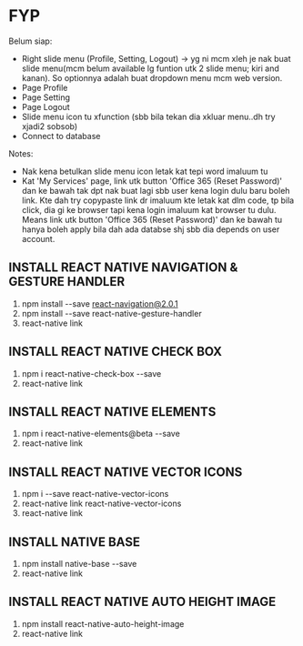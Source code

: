 # FYP

Belum siap:
- Right slide menu (Profile, Setting, Logout) -> yg ni mcm xleh je nak buat slide menu(mcm belum available lg funtion utk 2 slide menu; kiri and kanan). So optionnya adalah buat dropdown menu mcm web version.
- Page Profile
- Page Setting
- Page Logout
- Slide menu icon tu xfunction (sbb bila tekan dia xkluar menu..dh try xjadi2 sobsob)
- Connect to database

Notes:
- Nak kena betulkan slide menu icon letak kat tepi word imaluum tu
- Kat 'My Services' page, link utk button 'Office 365 (Reset Password)' dan ke bawah tak dpt nak buat lagi sbb user kena login dulu baru boleh link. Kte dah try copypaste link dr imaluum kte letak kat dlm code, tp bila click, dia gi ke browser tapi kena login imaluum kat browser tu dulu. Means link utk button 'Office 365 (Reset Password)' dan ke bawah tu hanya boleh apply bila dah ada databse shj sbb dia depends on user account.

INSTALL REACT NATIVE NAVIGATION & GESTURE HANDLER
-------------------------------------------------
1. npm install --save react-navigation@2.0.1
2. npm install --save react-native-gesture-handler
3. react-native link

INSTALL REACT NATIVE CHECK BOX
------------------------------
1. npm i react-native-check-box --save
2. react-native link

INSTALL REACT NATIVE ELEMENTS
-----------------------------
1. npm i react-native-elements@beta --save
2. react-native link

INSTALL REACT NATIVE VECTOR ICONS
---------------------------------
1. npm i --save react-native-vector-icons
2. react-native link react-native-vector-icons
2. react-native link

INSTALL NATIVE BASE
-------------------
1. npm install native-base --save
2. react-native link

INSTALL REACT NATIVE AUTO HEIGHT IMAGE
--------------------------------------
1. npm install react-native-auto-height-image
2. react-native link

